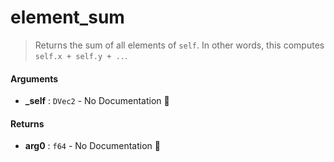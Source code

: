 # element\_sum

>  Returns the sum of all elements of `self`.
>  In other words, this computes `self.x + self.y + ..`.

#### Arguments

- **\_self** : `DVec2` \- No Documentation 🚧

#### Returns

- **arg0** : `f64` \- No Documentation 🚧